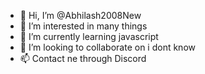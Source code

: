 - 👋 Hi, I’m @Abhilash2008New
- 👀 I’m interested in many things 
- 🌱 I’m currently learning javascript
- 💞️ I’m looking to collaborate on i dont know
- 📫 Contact ne through Discord

<!---
Abhilash2008New/Abhilash2008New is a ✨ special ✨ repository because its `README.md` (this file) appears on your GitHub profile.
You can click the Preview link to take a look at your changes.
--->
